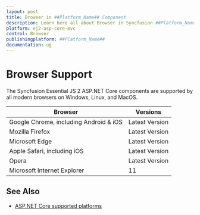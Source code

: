 ```yaml
---
layout: post
title: Browser in ##Platform_Name## Component
description: Learn here all about Browser in Syncfusion ##Platform_Name## component of Syncfusion Essential JS 2 and more.
platform: ej2-asp-core-mvc
control: Browser
publishingplatform: ##Platform_Name##
documentation: ug
---
```


# Browser Support

The Syncfusion Essential JS 2 ASP.NET Core components are supported by all modern browsers on Windows, Linux, and MacOS.

|    Browser    |    Versions    |
|--------------|---------------|
|    Google Chrome, including Android & iOS    |    Latest Version  |
|    Mozilla Firefox    |    Latest Version  |
|    Microsoft Edge    |    Latest Version  |
|    Apple Safari, including iOS    |    Latest Version  |
|    Opera    |    Latest Version  |
|    Microsoft Internet Explorer    |    11  |

## See Also

* [ASP.NET Core supported platforms](https://docs.microsoft.com/en-us/aspnet/core/blazor/supported-platforms)
